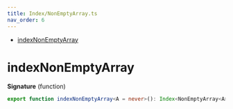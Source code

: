 ```yaml
---
title: Index/NonEmptyArray.ts
nav_order: 6
---
```


<!-- START doctoc generated TOC please keep comment here to allow auto update -->
<!-- DON'T EDIT THIS SECTION, INSTEAD RE-RUN doctoc TO UPDATE -->


- [indexNonEmptyArray](#indexnonemptyarray)

<!-- END doctoc generated TOC please keep comment here to allow auto update -->

# indexNonEmptyArray

**Signature** (function)

```ts
export function indexNonEmptyArray<A = never>(): Index<NonEmptyArray<A>, number, A> { ... }
```
